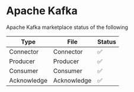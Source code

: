 # Apache Kafka

Apache Kafka marketplace status of the following

| Type | File | Status |
|--|--|--|
| Connector | Connector | ✅ |
| Producer | Producer | ✅ |
| Consumer | Consumer | ✅ |
| Acknowledge | Acknowledge | ✅ |

